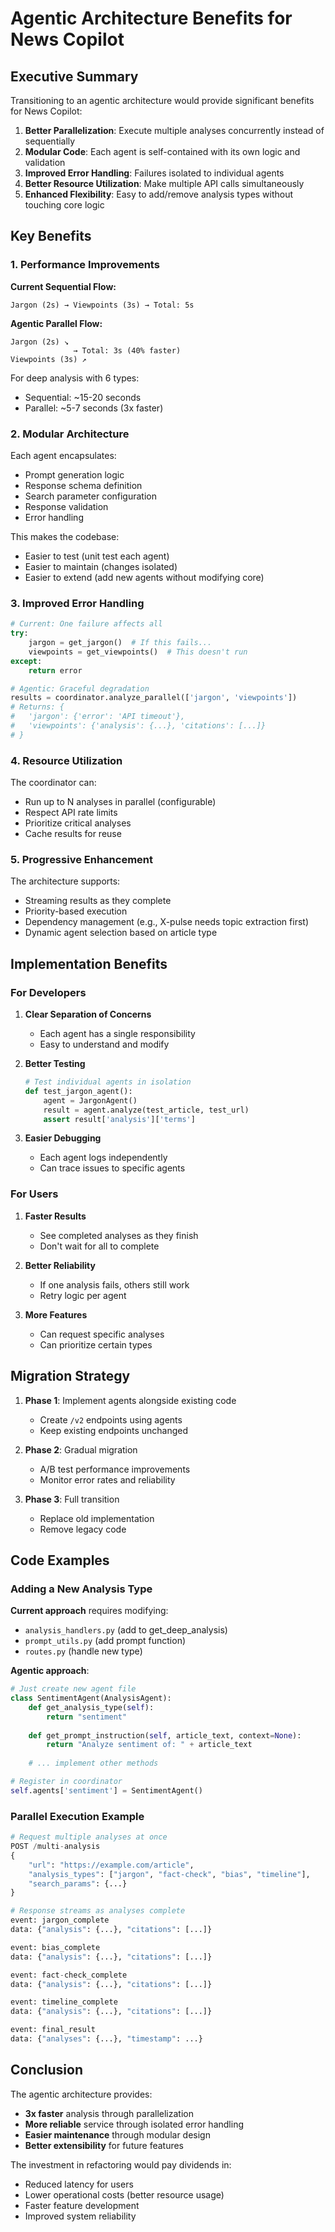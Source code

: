 # Agentic Architecture Benefits for News Copilot

## Executive Summary

Transitioning to an agentic architecture would provide significant benefits for News Copilot:

1. **Better Parallelization**: Execute multiple analyses concurrently instead of sequentially
2. **Modular Code**: Each agent is self-contained with its own logic and validation
3. **Improved Error Handling**: Failures isolated to individual agents
4. **Better Resource Utilization**: Make multiple API calls simultaneously
5. **Enhanced Flexibility**: Easy to add/remove analysis types without touching core logic

## Key Benefits

### 1. Performance Improvements

**Current Sequential Flow:**
```
Jargon (2s) → Viewpoints (3s) → Total: 5s
```

**Agentic Parallel Flow:**
```
Jargon (2s) ↘
              → Total: 3s (40% faster)
Viewpoints (3s) ↗
```

For deep analysis with 6 types:
- Sequential: ~15-20 seconds
- Parallel: ~5-7 seconds (3x faster)

### 2. Modular Architecture

Each agent encapsulates:
- Prompt generation logic
- Response schema definition
- Search parameter configuration
- Response validation
- Error handling

This makes the codebase:
- Easier to test (unit test each agent)
- Easier to maintain (changes isolated)
- Easier to extend (add new agents without modifying core)

### 3. Improved Error Handling

```python
# Current: One failure affects all
try:
    jargon = get_jargon()  # If this fails...
    viewpoints = get_viewpoints()  # This doesn't run
except:
    return error

# Agentic: Graceful degradation
results = coordinator.analyze_parallel(['jargon', 'viewpoints'])
# Returns: {
#   'jargon': {'error': 'API timeout'},
#   'viewpoints': {'analysis': {...}, 'citations': [...]}
# }
```

### 4. Resource Utilization

The coordinator can:
- Run up to N analyses in parallel (configurable)
- Respect API rate limits
- Prioritize critical analyses
- Cache results for reuse

### 5. Progressive Enhancement

The architecture supports:
- Streaming results as they complete
- Priority-based execution
- Dependency management (e.g., X-pulse needs topic extraction first)
- Dynamic agent selection based on article type

## Implementation Benefits

### For Developers

1. **Clear Separation of Concerns**
   - Each agent has a single responsibility
   - Easy to understand and modify

2. **Better Testing**
   ```python
   # Test individual agents in isolation
   def test_jargon_agent():
       agent = JargonAgent()
       result = agent.analyze(test_article, test_url)
       assert result['analysis']['terms']
   ```

3. **Easier Debugging**
   - Each agent logs independently
   - Can trace issues to specific agents

### For Users

1. **Faster Results**
   - See completed analyses as they finish
   - Don't wait for all to complete

2. **Better Reliability**
   - If one analysis fails, others still work
   - Retry logic per agent

3. **More Features**
   - Can request specific analyses
   - Can prioritize certain types

## Migration Strategy

1. **Phase 1**: Implement agents alongside existing code
   - Create `/v2` endpoints using agents
   - Keep existing endpoints unchanged

2. **Phase 2**: Gradual migration
   - A/B test performance improvements
   - Monitor error rates and reliability

3. **Phase 3**: Full transition
   - Replace old implementation
   - Remove legacy code

## Code Examples

### Adding a New Analysis Type

**Current approach** requires modifying:
- `analysis_handlers.py` (add to get_deep_analysis)
- `prompt_utils.py` (add prompt function)
- `routes.py` (handle new type)

**Agentic approach**:
```python
# Just create new agent file
class SentimentAgent(AnalysisAgent):
    def get_analysis_type(self):
        return "sentiment"
    
    def get_prompt_instruction(self, article_text, context=None):
        return "Analyze sentiment of: " + article_text
    
    # ... implement other methods

# Register in coordinator
self.agents['sentiment'] = SentimentAgent()
```

### Parallel Execution Example

```python
# Request multiple analyses at once
POST /multi-analysis
{
    "url": "https://example.com/article",
    "analysis_types": ["jargon", "fact-check", "bias", "timeline"],
    "search_params": {...}
}

# Response streams as analyses complete
event: jargon_complete
data: {"analysis": {...}, "citations": [...]}

event: bias_complete
data: {"analysis": {...}, "citations": [...]}

event: fact-check_complete
data: {"analysis": {...}, "citations": [...]}

event: timeline_complete
data: {"analysis": {...}, "citations": [...]}

event: final_result
data: {"analyses": {...}, "timestamp": ...}
```

## Conclusion

The agentic architecture provides:
- **3x faster** analysis through parallelization
- **More reliable** service through isolated error handling
- **Easier maintenance** through modular design
- **Better extensibility** for future features

The investment in refactoring would pay dividends in:
- Reduced latency for users
- Lower operational costs (better resource usage)
- Faster feature development
- Improved system reliability